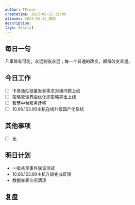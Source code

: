 ```yaml
---
author: TFrose
createtime: 2023-06-15 11:04
aliases: 2023-06-15_周四
description:
tags: [daily]
---
```


## 每日一句
凡事皆有可能，永远别说永远；每一个普通的改变，都将改变普通。

## 今日工作
- [ ] 卡券活动批量发券需求对接问题上线
- [ ] 策略管理界面优化即策略导出上线
- [ ] 智慧中台服务迁移
- [ ] 10.68.163.90主机在线升级国产化系统

## 其他事项
- [ ] 无

## 明日计划
- 一级共享事件联调测试
- 10.68.163.90主机升级完成反馈
- 数据库表空间清理

## 复盘

